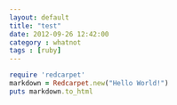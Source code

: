 ```yaml
---
layout: default
title: "test"
date: 2012-09-26 12:42:00
category : whatnot
tags : [ruby]
---
```



```ruby
require 'redcarpet'
markdown = Redcarpet.new("Hello World!")
puts markdown.to_html
```

